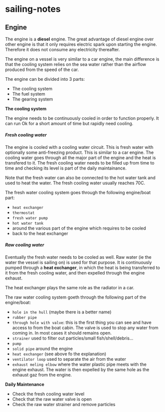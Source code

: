 # sailing-notes

Engine
------

The engine is a **diesel** engine. The great advantage of diesel engine over 
other engine is that it only requires electric spark upon starting the engine. 
Therefore it does not consume any electricity thereafter. 

The engine on a vessel is very similar to a car engine, the main difference is 
that the cooling system relies on the sea water rather than the airflow produced
from the speed of the car. 

The engine can be divided into 3 parts:
* The cooling system 
* The fuel system 
* The gearing system 

**The cooling system** 

The engine needs to be continuously cooled in order to function properly. It
can run Ok for a short amount of time but rapidly need cooling. 

##### Fresh cooling water 

The engine is cooled with a cooling water circuit. This is fresh water with 
optionally some anti-freezing product. This is similar to a car engine. The 
cooling water goes through all the major part of the engine and the heat is 
transfered to it. The fresh cooling water needs to be filled up from time to 
time and checking its level is part of the daily maintainance. 

Note that the fresh water can also be connected to the hot water tank and used 
to heat the water. The fresh cooling water usually reaches 70C.

The fresh water cooling system goes through the following engine/boat part:
* `heat exchanger `
* `thermostat`
* `fresh water pump `
* `hot water tank `
* around the various part of the engine which requires to be cooled 
* back to the heat exchanger

##### Raw cooling water 

Eventually the fresh water needs to be cooled as well. Raw water (ie the water
the vessel is sailing on) is used for that purpose. It is continuously pumped 
through a **heat exchanger**, in which the heat is being transferred to it from 
the fresh cooling water, and then expelled through the engine exhaust. 

The heat exchanger plays the same role as the radiator in a car. 

The raw water cooling system goeth through the following part of the 
engine/boat:

* `hole in the hull` (maybe there is a better name) 
* `rubber pipe`
* `through hole with valve`: this is the first thing you can see and have access
  to from the boat cabin. The valve is used to stop any water from coming in.
  In most cases it should remains open. 
* `strainer` used to filter out particles/small fish/shell/debris...
* `pump`
* `solid pipe` around the engine 
* `heat exchanger` (see above fo the explanation) 
* `ventilator loop` used to separate the air from the water 
* `exhaust meling elbow` where the water plastic pipe meets with the engine 
   exhaust. The water is then expelled by the same hole as the exhaust gaz 
   from the engine.

**Daily Maintenance**

* Check the fresh cooling water level
* Check that the raw water valve is open
* Check the raw water strainer and remove particles 
 
